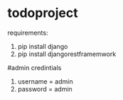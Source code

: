 # todoproject

requirements: 
1. pip install django
2. pip install djangorestframemwork


#admin credintials

1. username  = admin
2. password = admin
